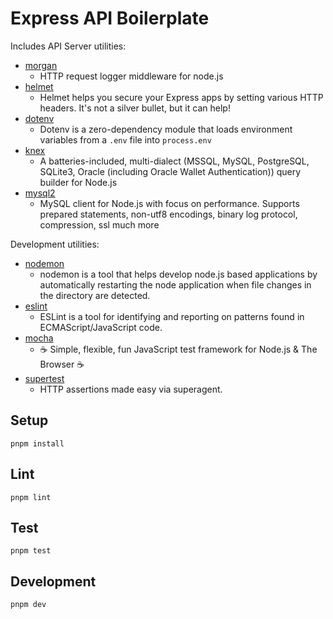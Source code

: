 # Express API Boilerplate

Includes API Server utilities:

* [morgan](https://www.npmjs.com/package/morgan)
  * HTTP request logger middleware for node.js
* [helmet](https://www.npmjs.com/package/helmet)
  * Helmet helps you secure your Express apps by setting various HTTP headers. It's not a silver bullet, but it can help!
* [dotenv](https://www.npmjs.com/package/dotenv)
  * Dotenv is a zero-dependency module that loads environment variables from a `.env` file into `process.env`
* [knex](https://www.npmjs.com/package/knex)
  * A batteries-included, multi-dialect (MSSQL, MySQL, PostgreSQL, SQLite3, Oracle (including Oracle Wallet Authentication)) query builder for Node.js
* [mysql2](https://www.npmjs.com/package/mysql2)
  * MySQL client for Node.js with focus on performance. Supports prepared statements, non-utf8 encodings, binary log protocol, compression, ssl much more

Development utilities:

* [nodemon](https://www.npmjs.com/package/nodemon)
  * nodemon is a tool that helps develop node.js based applications by automatically restarting the node application when file changes in the directory are detected.
* [eslint](https://www.npmjs.com/package/eslint)
  * ESLint is a tool for identifying and reporting on patterns found in ECMAScript/JavaScript code.
* [mocha](https://www.npmjs.com/package/mocha)
  * ☕️ Simple, flexible, fun JavaScript test framework for Node.js & The Browser ☕️
* [supertest](https://www.npmjs.com/package/supertest)
  * HTTP assertions made easy via superagent.

## Setup

```
pnpm install
```

## Lint

```
pnpm lint
```

## Test

```
pnpm test
```

## Development

```
pnpm dev
```
